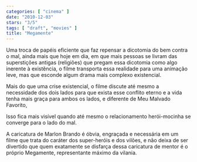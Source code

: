 ```yaml
---
categories: [ "cinema" ]
date: "2010-12-03"
stars: "3/5"
tags: [ "draft", "movies" ]
title: "Megamente"
---
```

Uma troca de papéis eficiente que faz repensar a dicotomia do bem
contra o mal, ainda mais que hoje em dia, em que mais pessoas se livram
das superstições antigas (religiões) que pregam essa dicotomia como
algo inerente à existência, o filme transporta essa realidade para uma
animação leve, mas que esconde algum drama mais complexo existencial.

Mais do que uma crise existencial, o filme discute até mesmo a
necessidade dos dois lados para que exista esse conflito eterno e a
vida tenha mais graça para ambos os lados, e diferente de Meu Malvado
Favorito, 

Isso fica mais visível quando até mesmo o relacionamento herói-mocinha
se converge para o lado do mal.

A caricatura de Marlon Brando é óbvia, engraçada e necessária em
um filme que trata do caráter dos super-heróis e dos vilões, e não
deixa de ser divertido que quem exatamente se disfarça dessa caricatura
de mentor é o próprio Megamente, representante máximo da vilania.


